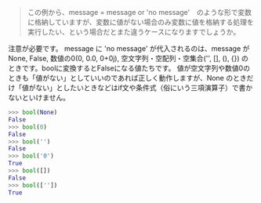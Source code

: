 > この例から、message = message or 'no message'　のような形で変数に格納していますが、変数に値がない場合のみ変数に値を格納する処理を実行したい、という場合だとまた違うケースになりますでしょうか。

注意が必要です。
message に 'no message' が代入されるのは、message が None, False, 数値の0(0, 0.0, 0+0j), 空文字列・空配列・空集合('', [], (), {}) のときです。boolに変換するとFalseになる値たちです。
値が空文字列や数値0のときも「値がない」としていいのであれば正しく動作しますが、None のときだけ「値がない」としたいときなどはif文や条件式（俗にいう三項演算子）で書かないといけません。

```py
>>> bool(None)
False
>>> bool(0)
False
>>> bool('')
False
>>> bool('0')
True
>>> bool([])
False
>>> bool([''])
True
```
